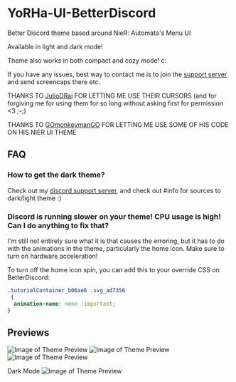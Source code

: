 # YoRHa-UI-BetterDiscord
Better Discord theme based around NieR: Automata's Menu UI

Available in light and dark mode!

Theme also works in both compact and cozy mode! c:

If you have any issues, best way to contact me is to join the [support server](https://discord.gg/X4nBPCa) and send screencaps there etc.

THANKS TO [JulioDRai](https://www.deviantart.com/juliodrai) FOR LETTING ME USE THEIR CURSORS (and for forgiving me for using them for so long without asking first for permission <3 ;-;) 

THANKS TO [GOmonkeymanGO](https://github.com/ChaseIngebritson/YoRHa-Discord-Theme) FOR LETTING ME USE SOME OF HIS CODE ON HIS NIER UI THEME

## FAQ

### How to get the dark theme?

Check out my [discord support server](https://discord.gg/X4nBPCa), and check out #info for sources to dark/light theme :)

### Discord is running slower on your theme! CPU usage is high! Can I do anything to fix that?

I'm still not entirely sure what it is that causes the erroring, but it has to do with the animations in the theme, particularly the home icon.
Make sure to turn on hardware acceleration!

To turn off the home icon spin, you can add this to your override CSS on BetterDiscord:

```scss
.tutorialContainer_b06ae6 .svg_ad7356
 {
  animation-name: none !important;
}
```

## Previews

![Image of Theme Preview](https://raw.githubusercontent.com/AccraZed/YoRHA-UI-BetterDiscord/master/Previews/preview3.png)
![Image of Theme Preview](https://raw.githubusercontent.com/AccraZed/YoRHA-UI-BetterDiscord/master/Previews/preview1.png)
![Image of Theme Preview](https://raw.githubusercontent.com/AccraZed/YoRHA-UI-BetterDiscord/master/Previews/preview2.png)

Dark Mode
![Image of Theme Preview](https://raw.githubusercontent.com/AccraZed/YoRHA-UI-BetterDiscord/master/Previews/dark-1.png)